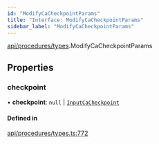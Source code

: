 ```yaml
---
id: "ModifyCaCheckpointParams"
title: "Interface: ModifyCaCheckpointParams"
sidebar_label: "ModifyCaCheckpointParams"
---
```


[api/procedures/types](../../../../../modules/API/Procedures/Types/Types.md).ModifyCaCheckpointParams

## Properties

### checkpoint

• **checkpoint**: ``null`` \| [`InputCaCheckpoint`](../../../../../modules/API/Entities/Asset/Checkpoints/Types/Types.md#inputcacheckpoint)

#### Defined in

[api/procedures/types.ts:772](https://github.com/PolymeshAssociation/polymesh-sdk/blob/15be87e8/src/api/procedures/types.ts#L772)
